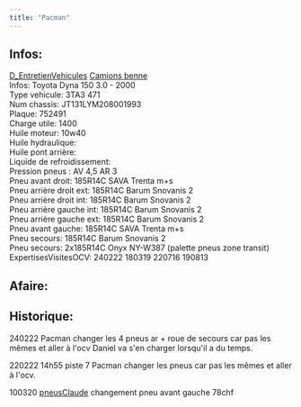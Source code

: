 ```yaml
---
title: "Pacman"
---
```


## Infos:
[D_EntretienVehicules](notes/departements/D_EntretienVehicules.md) [Camions benne](notes/equipements/vehicules/C_CamionsBenne.md)\
Infos: Toyota Dyna 150 3.0 - 2000\
Type vehicule: 3TA3 471\
Num chassis: JT131LYM208001993\
Plaque: 752491\
Charge utile: 1400\
Huile moteur: 10w40\
Huile hydraulique:\
Huile pont arrière:\
Liquide de refroidissement:\
Pression pneus : AV 4,5 AR 3\
Pneu avant droit: 185R14C SAVA Trenta m+s\
Pneu arrière droit ext: 185R14C Barum Snovanis 2\
Pneu arrière droit int: 185R14C Barum Snovanis 2\
Pneu arrière gauche int: 185R14C Barum Snovanis 2\
Pneu arrière gauche ext: 185R14C Barum Snovanis 2\
Pneu avant gauche: 185R14C SAVA Trenta m+s\
Pneu secours: 185R14C Barum Snovanis 2\
Pneu secours: 2x185R14C Onyx NY-W387 (palette pneus zone transit)\
ExpertisesVisitesOCV: 240222 180319 220716 190813

## Afaire:

## Historique:
240222 Pacman changer les 4 pneus ar + roue de secours car pas les mêmes et aller à l'ocv Daniel va s'en charger lorsqu'il a du temps.

220222 14h55 piste 7 Pacman changer les pneus car pas les mêmes et aller à l'ocv.

100320 [pneusClaude](notes/equipements/vehicules/pneusClaude.md) changement pneu avant gauche 78chf
